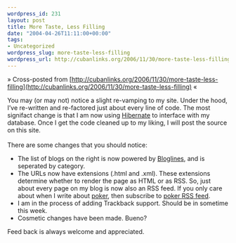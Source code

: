```yaml
--- 
wordpress_id: 231
layout: post
title: More Taste, Less Filling
date: "2004-04-26T11:11:00+00:00"
tags: 
- Uncategorized
wordpress_slug: more-taste-less-filling
wordpress_url: http://cubanlinks.org/2006/11/30/more-taste-less-filling
---
```

&raquo; Cross-posted from [http://cubanlinks.org/2006/11/30/more-taste-less-filling](http://cubanlinks.org/2006/11/30/more-taste-less-filling) &laquo;

<p>You may (or may not) notice a slight re-vamping to my site.  Under the hood, I&#8217;ve re-written and re-factored just about every line of code.  The most signifact change is that I am now using <a href="http://www.hibernate.org">Hibernate</a> to interface with my database.  Once I get the code cleaned up to my liking, I will post the source on this site.
<br/><br/>
There are some changes that you should notice:<br/>
<ul>
<li>The list of blogs on the right is now powered by <a href="http://www.bloglines.com">Bloglines</a>, and is seperated by category.</li>
<li>The URLs now have extensions (.html and .xml).  These extensions determine whether to render the page as <span class="caps">HTML</span> or as <span class="caps">RSS</span>.  So, just about every page on my blog is now also an <span class="caps">RSS</span> feed.  If you only care about when I write about <a href="/section/Poker.html">poker</a>, then subscribe to <a href="/section/Poker.xml">poker <span class="caps">RSS</span> feed</a>.</li>
<li>I am in the process of adding Trackback support.  Should be in sometime this week.</li>
<li>Cosmetic changes have been made. Bueno?</li>
</ul>
Feed back is always welcome and appreciated.</p>
